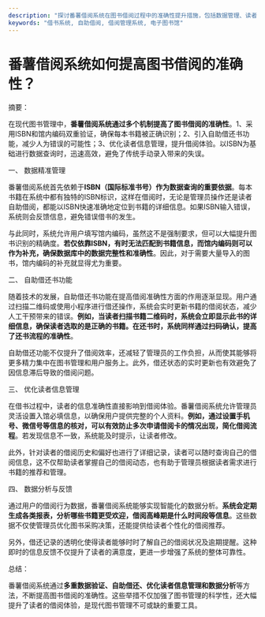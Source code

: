 ```yaml
---
description: "探讨番薯借阅系统在图书借阅过程中的准确性提升措施，包括数据管理、读者识别等方面。"
keywords: "借书系统, 自助借阅, 借阅管理系统, 电子图书馆"
---
```

# 番薯借阅系统如何提高图书借阅的准确性？

摘要：

在现代图书管理中，**番薯借阅系统通过多个机制提高了图书借阅的准确性**。1、采用ISBN和馆内编码双重验证，确保每本书籍被正确识别；2、引入自助借还书功能，减少人为错误的可能性；3、优化读者信息管理，提升借阅体验。以ISBN为基础进行数据查询时，迅速高效，避免了传统手动录入带来的失误。

一、 数据精准管理

番薯借阅系统首先依赖于**ISBN（国际标准书号）作为数据查询的重要依据**。每本书籍在系统中都有独特的ISBN标识，这样在借阅时，无论是管理员操作还是读者自助借阅，都能以ISBN快速准确地定位到书籍的详细信息。如果ISBN输入错误，系统则会反馈信息，避免错误借书的发生。

与此同时，系统允许用户填写馆内编码，虽然这不是强制要求，但可以大幅提升图书识别的精确度。**若仅依靠ISBN，有时无法匹配到书籍信息，而馆内编码则可以作为补充，确保数据库中的数据完整性和准确性**。因此，对于需要大量导入的图书，馆内编码的补充就显得尤为重要。

二、 自助借还书功能

随着技术的发展，自助借还书功能在提高借阅准确性方面的作用逐渐显现。用户通过扫描二维码或使用小程序进行借还操作，系统会实时更新书籍的借阅状态，减少人工干预带来的错误。**例如，当读者扫描书籍二维码时，系统会立即显示此书的详细信息，确保读者选取的是正确的书籍。在还书时，系统同样通过扫码确认，提高了还书流程的准确性**。

自助借还功能不仅提升了借阅效率，还减轻了管理员的工作负担，从而使其能够将更多精力集中在图书管理和用户服务上。此外，借还状态的实时更新也有效避免了因信息滞后导致的借阅问题。

三、 优化读者信息管理

在借书过程中，读者的信息准确性直接影响到借阅体验。番薯借阅系统允许管理员灵活设置入馆必填信息，以确保用户提供完整的个人资料。**例如，通过设置手机号、微信号等信息的核对，可以有效防止多次申请借阅卡的情况出现，简化借阅流程**。若发现信息不一致，系统能及时提示，让读者修改。

此外，针对读者的借阅历史和偏好也进行了详细记录，读者可以随时查询自己的借阅信息，这不仅帮助读者掌握自己的借阅动态，也有助于管理员根据读者需求进行书籍的推荐和管理。

四、 数据分析与反馈

通过用户的借阅行为数据，番薯借阅系统能够实现智能化的数据分析。**系统会定期生成各类报表，分析哪些书籍更受欢迎，借阅高峰期是什么时间段等信息**。这些数据不仅使管理员优化图书采购决策，还能提供给读者个性化的借阅推荐。

另外，借还记录的透明化使得读者能够时时了解自己的借阅状况及逾期提醒。这种即时的信息反馈不仅提升了读者的满意度，更进一步增强了系统的整体可靠性。

总结：

番薯借阅系统通过**多重数据验证、自助借还、优化读者信息管理和数据分析**等方法，不断提高图书借阅的准确性。这些举措不仅加强了图书管理的科学性，还大幅提升了读者的借阅体验，是现代图书管理不可或缺的重要工具。
